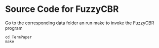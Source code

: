Source Code for FuzzyCBR
==========================

Go to the corresponding data folder an run make to invoke the FuzzyCBR program

```
cd TermPaper
make
```
